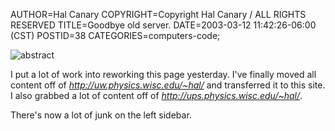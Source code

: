 AUTHOR=Hal Canary
COPYRIGHT=Copyright Hal Canary / ALL RIGHTS RESERVED
TITLE=Goodbye old server.
DATE=2003-03-12 11:42:26-06:00 (CST)
POSTID=38
CATEGORIES=computers-code;

![abstract](https://halcanary.org/art/kc2.jpg)

I put a lot of work into reworking this page yesterday. I've finally moved all content off of _http://uw.physics.wisc.edu/~hal/_ and transferred it to this site. I also grabbed a lot of content off of _http://ups.physics.wisc.edu/~hal/_.

There's now a lot of junk on the left sidebar.

